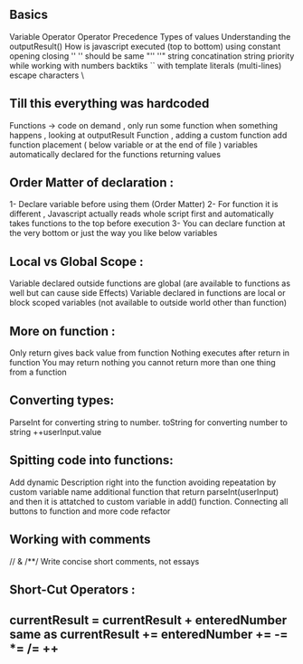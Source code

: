 ## Basics

Variable
Operator
Operator Precedence
Types of values
Understanding the outputResult()
How is javascript executed (top to bottom)
using constant
opening closing '' '' should be same
"'' ''"
string concatination
string priority while working with numbers
backtiks `` with template literals (multi-lines)
escape characters \

## Till this everything was hardcoded

Functions -> code on demand , only run some function when something happens , looking at outputResult Function ,
adding a custom function add
function placement ( below variable or at the end of file )
variables automatically declared for the functions
returning values

## Order Matter of declaration :

1- Declare variable before using them (Order Matter)
2- For function it is different , Javascript actually reads whole script first and automatically takes functions to the top before execution
3- You can declare function at the very bottom or just the way you like below variables

## Local vs Global Scope :

Variable declared outside functions are global (are available to functions as well but can cause side Effects)
Variable declared in functions are local or block scoped variables (not available to outside world other than function)

## More on function :

Only return gives back value from function
Nothing executes after return in function
You may return nothing
you cannot return more than one thing from a function

## Converting types:

ParseInt for converting string to number.
toString for converting number to string
++userInput.value

## Spitting code into functions:

Add dynamic Description right into the function
avoiding repeatation by custom variable name
additional function that return parseInt(userInput) and then it is attatched to custom variable in add() function.
Connecting all buttons to function and more code refactor

## Working with comments

// & /\*\*/
Write concise short comments, not essays

## Short-Cut Operators :

currentResult = currentResult + enteredNumber
same as
currentResult += enteredNumber
+=
-=
\*=
/=
++
--
